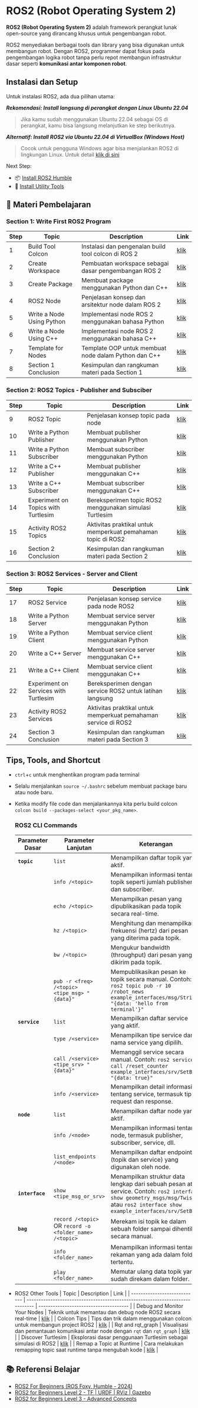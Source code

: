 # ROS2 (Robot Operating System 2)

**ROS2 (Robot Operating System 2)** adalah framework perangkat lunak open-source yang dirancang khusus untuk pengembangan robot.

ROS2 menyediakan berbagai tools dan library yang bisa digunakan untuk membangun robot. Dengan ROS2, programmer dapat fokus pada pengembangan logika robot tanpa perlu repot membangun infrastruktur dasar seperti **komunikasi antar komponen robot**.

## Instalasi dan Setup
Untuk instalasi ROS2, ada dua pilihan utama:

***Rekomendasi: Install langsung di perangkat dengan Linux Ubuntu 22.04***
> Jika kamu sudah menggunakan Ubuntu 22.04 sebagai OS di perangkat, kamu bisa langsung melanjutkan ke step berikutnya.

***Alternatif: Install ROS2 via Ubuntu 22.04 di VirtualBox (Windows Host)***
> Cocok untuk pengguna Windows agar bisa menjalankan ROS2 di lingkungan Linux. Untuk detail [klik di sini](/windows_host/)

Next Step:
- 📦 [Install ROS2 Humble](/humble/)
- 🔧 [Install Utility Tools](/utility/)

## 📘 Materi Pembelajaran

### Section 1: Write First ROS2 Program
| Step | Topic                     | Description                                          | Link                                                 |
| ---- | ------------------------- | ---------------------------------------------------- | ---------------------------------------------------- |
| 1    | Build Tool Colcon         | Instalasi dan pengenalan build tool colcon di ROS 2  | [klik](/section1_write_ros2/01_build_tool_colcon/)   |
| 2    | Create Workspace          | Pembuatan workspace sebagai dasar pengembangan ROS 2 | [klik](/section1_write_ros2/02_create_workspace/)    |
| 3    | Create Package            | Membuat package menggunakan Python dan C++           | [klik](/section1_write_ros2/03_create_package/)      |
| 4    | ROS2 Node                 | Penjelasan konsep dan arsitektur node dalam ROS 2    | [klik](/section1_write_ros2/04_ros2_node/)           |
| 5    | Write a Node Using Python | Implementasi node ROS 2 menggunakan bahasa Python    | [klik](/section1_write_ros2/05_python_node/)         |
| 6    | Write a Node Using C++    | Implementasi node ROS 2 menggunakan bahasa C++       | [klik](/section1_write_ros2/06_cpp_node/)            |
| 7    | Template for Nodes        | Template OOP untuk membuat node dalam Python dan C++ | [klik](/section1_write_ros2/07_template_node/)       |
| 8    | Section 1 Conclusion      | Kesimpulan dan rangkuman materi pada Section 1       | [klik](/section1_write_ros2/08_section1_conclusion/) |

### Section 2: ROS2 Topics - Publisher and Subsciber
| Step | Topic                               | Description                                                  | Link                                              |
| ---- | ----------------------------------- | ------------------------------------------------------------ | ------------------------------------------------- |
| 9    | ROS2 Topic                          | Penjelasan konsep topic pada node                            | [klik](/section2_topics/09_ros2_topic/)           |
| 10   | Write a Python Publisher            | Membuat publisher menggunakan Python                         | [klik](/section2_topics/10_python_publisher/)     |
| 11   | Write a Python Subscriber           | Membuat subscriber menggunakan Python                        | [klik](/section2_topics/11_python_subscriber/)    |
| 12   | Write a C++ Publisher               | Membuat publisher menggunakan C++                            | [klik](/section2_topics/12_cpp_publisher/)        |
| 13   | Write a C++ Subscriber              | Membuat subscriber menggunakan C++                           | [klik](/section2_topics/13_cpp_subscriber/)       |
| 14   | Experiment on Topics with Turtlesim | Bereksperimen topic ROS2 menggunakan simulasi Turtlesim      | [klik](/section2_topics/14_turtlesim_topics/)     |
| 15   | Activity ROS2 Topics                | Aktivitas praktikal untuk memperkuat pemahaman topic di ROS2 | [klik](/section2_topics/15_activity_ros2_topics/) |
| 16   | Section 2 Conclusion                | Kesimpulan dan rangkuman materi pada Section 2               | [klik](/section2_topics/16_section2_conclusion/)  |

### Section 3: ROS2 Services - Server and Client

| Step | Topic                                 | Description                                                    | Link                                                  |
| ---- | ------------------------------------- | -------------------------------------------------------------- | ----------------------------------------------------- |
| 17   | ROS2 Service                          | Penjelasan konsep service pada node ROS2                       | [klik](/section3_services/17_ros2_service/)           |
| 18   | Write a Python Server                 | Membuat service server menggunakan Python                      | [klik](/section3_services/18_python_server/)          |
| 19   | Write a Python Client                 | Membuat service client menggunakan Python                      | [klik](/section3_services/19_python_client/)          |
| 20   | Write a C++ Server                    | Membuat service server menggunakan C++                         | [klik](/section3_services/20_cpp_server/)             |
| 21   | Write a C++ Client                    | Membuat service client menggunakan C++                         | [klik](/section3_services/21_cpp_client/)             |
| 22   | Experiment on Services with Turtlesim | Bereksperimen dengan service ROS2 untuk latihan langsung       | [klik](/section3_services/22_experiment_services/)    |
| 23   | Activity ROS2 Services                | Aktivitas praktikal untuk memperkuat pemahaman service di ROS2 | [klik](/section3_services/23_activity_ros2_services/) |
| 24   | Section 3 Conclusion                  | Kesimpulan dan rangkuman materi pada Section 3                 | [klik](/section3_services/24_section3_conclusion/)    |

## Tips, Tools, and Shortcut

* `ctrl`+`c` untuk menghentikan program pada terminal
* Selalu menjalankan `source ~/.bashrc` sebelum membuat package baru atau node baru.
* Ketika modify file code dan menjalankannya kita perlu build colcon `colcon build --packages-select <your_pkg_name>`.
    ### ROS2 CLI Commands

    | Parameter Dasar | Parameter Lanjutan                                      | Keterangan                                                                                                                                                                        |
    | --------------- | ------------------------------------------------------- | --------------------------------------------------------------------------------------------------------------------------------------------------------------------------------- |
    | **`topic`**     | `list`                                                  | Menampilkan daftar topik yang aktif.                                                                                                                                              |
    |                 | `info /<topic>`                                         | Menampilkan informasi tentang topik seperti jumlah publisher dan subscriber.                                                                                                      |
    |                 | `echo /<topic>`                                         | Menampilkan pesan yang dipublikasikan pada topik secara real-time.                                                                                                                |
    |                 | `hz /<topic>`                                           | Menghitung dan menampilkan frekuensi (hertz) dari pesan yang diterima pada topik.                                                                                                 |
    |                 | `bw /<topic>`                                           | Mengukur bandwidth (throughput) dari pesan yang dikirim pada topik.                                                                                                               |
    |                 | `pub -r <freq> /<topic> <tipe_msg> "{data}"`            | Mempublikasikan pesan ke topik secara manual. Contoh: `ros2 topic pub -r 10 /robot_news example_interfaces/msg/String "{data: 'hello from terminal'}"`                            |
    | **`service`**   | `list`                                                  | Menampilkan daftar service yang aktif.                                                                                                                                            |
    |                 | `type /<service>`                                       | Menampilkan tipe service dari nama service yang dipilih.                                                                                                                          |
    |                 | `call /<service> <tipe_srv> "{data}"`                   | Memanggil service secara manual. Contoh: `ros2 service call /reset_counter example_interfaces/srv/SetBool "{data: true}"`                                                         |
    |                 | `info /<service>`                                       | Menampilkan detail informasi tentang service, termasuk tipe request dan response.                                                                                                 |
    | **`node`**      | `list`                                                  | Menampilkan daftar node yang aktif.                                                                                                                                               |
    |                 | `info /<node>`                                          | Menampilkan informasi tentang node, termasuk publisher, subscriber, service, dll.                                                                                                 |
    |                 | `list_endpoints /<node>`                                | Menampilkan daftar endpoint (topik dan service) yang digunakan oleh node.                                                                                                         |
    | **`interface`** | `show <tipe_msg_or_srv>`                                | Menampilkan struktur data lengkap dari sebuah pesan atau service. Contoh: `ros2 interface show geometry_msgs/msg/Twist` atau `ros2 interface show example_interfaces/srv/SetBool` |
    | **`bag`**       | `record /<topic>` OR `record -o <folder_name> /<topic>` | Merekam isi topik ke dalam sebuah folder sampai dihentikan secara manual.                                                                                                         |
    |                 | `info <folder_name>`                                    | Menampilkan informasi tentang rekaman yang ada dalam folder tertentu.                                                                                                             |
    |                 | `play <folder_name>`                                    | Memutar ulang data topik yang sudah direkam dalam folder.                                                                                                                         |


* ROS2 Other Tools
     | Topic                        | Description                                                                   | Link                                   |
     | ---------------------------- | ----------------------------------------------------------------------------- | -------------------------------------- |
     | Debug and Monitor Your Nodes | Teknik untuk memantau dan debug node ROS2 secara real-time                    | [klik](/tools/09_debug_monitor_nodes/) |
     | Colcon Tips                  | Tips dan trik dalam menggunakan colcon untuk membangun project ROS2           | [klik](/tools/10_colcon_tips/)         |
     | Rqt and rqt_graph            | Visualisasi dan pemantauan komunikasi antar node dengan `rqt` dan `rqt_graph` | [klik](/tools/11_rqt_and_rqt_graph/)   |
     | Discover Turtlesim           | Eksplorasi dasar penggunaan Turtlesim sebagai simulasi di ROS2                | [klik](/tools/12_discover_turtlesim/)  |
     | Remap a Topic at Runtime     | Cara melakukan remapping topic saat runtime tanpa mengubah kode               | [klik](/tools/13_remap_topic_runtime/) |
## 📚 Referensi Belajar

- [ROS2 For Beginners (ROS Foxy, Humble - 2024)](https://www.udemy.com/course/ros2-for-beginners/)
- [ROS2 for Beginners Level 2 - TF | URDF | RViz | Gazebo](https://www.udemy.com/course/ros2-tf-urdf-rviz-gazebo/)
- [ROS2 for Beginners Level 3 - Advanced Concepts](https://www.udemy.com/course/ros2-advanced-core-concepts/)